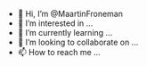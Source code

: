 - 👋 Hi, I’m @MaartinFroneman
- 👀 I’m interested in ...
- 🌱 I’m currently learning ...
- 💞️ I’m looking to collaborate on ...
- 📫 How to reach me ...

<!---
MaartinFroneman/MaartinFroneman is a ✨ special ✨ repository because its `README.md` (this file) appears on your GitHub profile.
You can click the Preview link to take a look at your changes.
--->

